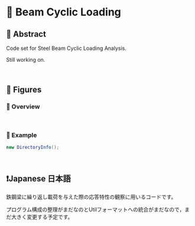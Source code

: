 # 💖 Beam Cyclic Loading

## 🌟 Abstract

Code set for Steel Beam Cyclic Loading Analysis.

Still working on.








<br>

## 🌟 Figures

### 🎇 Overview







<br>

### 🎇 Example

```C#
new DirectoryInfo();
```









<br>

## ❗Japanese 日本語


鉄鋼梁に繰り返し載荷を与えた際の応答特性の観察に用いるコードです。

プログラム構成の整理がまだなのとUtilフォーマットへの統合がまだなので，まだ大きく変更する予定です。







<br>
